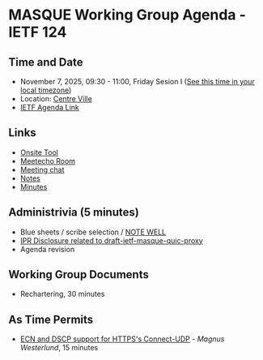 # MASQUE Working Group Agenda - IETF 124

## Time and Date

* November 7, 2025, 09:30 - 11:00, Friday Sesion I ([See this time in your local timezone](https://www.timeanddate.com/worldclock/fixedtime.html?msg=MASQUE+%40+IETF+124&iso=20251107T0930&p1=165&ah=1&am=30))
* Location: [Centre Ville](https://datatracker.ietf.org/meeting/124/floor-plan?room=centre-ville)
* [IETF Agenda Link](https://datatracker.ietf.org/meeting/124/agenda/?show=masque)

## Links

* [Onsite Tool](https://meetings.conf.meetecho.com/onsite124/?group=masque&short=masque&item=1)
* [Meetecho Room](https://meetings.conf.meetecho.com/ietf124/?group=masque&short=masque&item=1)
* [Meeting chat](https://zulip.ietf.org/#narrow/stream/masque)
* [Notes](https://notes.ietf.org/notes-ietf-124-masque)
* [Minutes](https://datatracker.ietf.org/doc/minutes-124-masque/)

## Administrivia (5 minutes)

* Blue sheets / scribe selection / [NOTE WELL](https://www.ietf.org/about/note-well.html)
* [IPR Disclosure related to draft-ietf-masque-quic-proxy](https://datatracker.ietf.org/ipr/6744/)
* Agenda revision

## Working Group Documents

* Rechartering, 30 minutes

## As Time Permits

* [ECN and DSCP support for HTTPS's Connect-UDP](https://datatracker.ietf.org/doc/draft-westerlund-masque-connect-udp-ecn-dscp/) - _Magnus Westerlund_, 15 minutes
